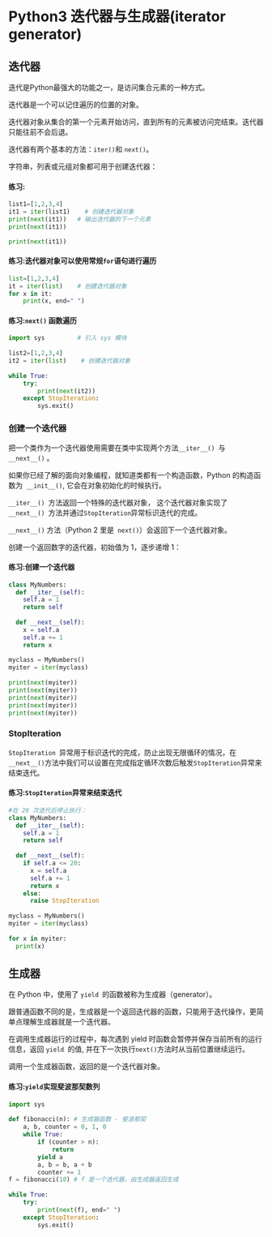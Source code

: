 # Python3 迭代器与生成器(iterator generator)

## 迭代器

迭代是Python最强大的功能之一，是访问集合元素的一种方式。

迭代器是一个可以记住遍历的位置的对象。

迭代器对象从集合的第一个元素开始访问，直到所有的元素被访问完结束。迭代器只能往前不会后退。

迭代器有两个基本的方法：`iter()`和 `next()`。

字符串，列表或元组对象都可用于创建迭代器：

#### 练习:
```Python
list1=[1,2,3,4]
it1 = iter(list1)    # 创建迭代器对象
print(next(it1))   # 输出迭代器的下一个元素
print(next(it1))
```
```Python
print(next(it1))
```
#### 练习:迭代器对象可以使用常规`for`语句进行遍历
```Python
list=[1,2,3,4]
it = iter(list)    # 创建迭代器对象
for x in it:
    print(x, end=" ")
```

#### 练习:`next()` 函数遍历

```Python
import sys         # 引入 sys 模块
 
list2=[1,2,3,4]
it2 = iter(list)    # 创建迭代器对象
 
while True:
    try:
        print(next(it2))
    except StopIteration:
        sys.exit()
```

### 创建一个迭代器

把一个类作为一个迭代器使用需要在类中实现两个方法`__iter__() `与` __next__()` 。

如果你已经了解的面向对象编程，就知道类都有一个构造函数，Python 的构造函数为` __init__()`, 它会在对象初始化的时候执行。

`__iter__() `方法返回一个特殊的迭代器对象， 这个迭代器对象实现了 `__next__() `方法并通过`StopIteration`异常标识迭代的完成。

`__next__()` 方法（Python 2 里是` next()`）会返回下一个迭代器对象。

创建一个返回数字的迭代器，初始值为 1，逐步递增 1：

#### 练习:创建一个迭代器

```Python
class MyNumbers:
  def __iter__(self):
    self.a = 1
    return self
 
  def __next__(self):
    x = self.a
    self.a += 1
    return x
 
myclass = MyNumbers()
myiter = iter(myclass)
 
print(next(myiter))
print(next(myiter))
print(next(myiter))
print(next(myiter))
print(next(myiter))
```

### StopIteration

`StopIteration `异常用于标识迭代的完成，防止出现无限循环的情况，在` __next__() `方法中我们可以设置在完成指定循环次数后触发` StopIteration `异常来结束迭代。

#### 练习:` StopIteration `异常来结束迭代

```Python
#在 20 次迭代后停止执行：
class MyNumbers:
  def __iter__(self):
    self.a = 1
    return self
 
  def __next__(self):
    if self.a <= 20:
      x = self.a
      self.a += 1
      return x
    else:
      raise StopIteration
 
myclass = MyNumbers()
myiter = iter(myclass)
 
for x in myiter:
  print(x)
```

## 生成器

在 Python 中，使用了 `yield `的函数被称为生成器（generator）。

跟普通函数不同的是，生成器是一个返回迭代器的函数，只能用于迭代操作，更简单点理解生成器就是一个迭代器。

在调用生成器运行的过程中，每次遇到 yield 时函数会暂停并保存当前所有的运行信息，返回 `yield `的值, 并在下一次执行` next() `方法时从当前位置继续运行。

调用一个生成器函数，返回的是一个迭代器对象。

#### 练习:` yield `实现斐波那契数列

```Python
import sys
 
def fibonacci(n): # 生成器函数 - 斐波那契
    a, b, counter = 0, 1, 0
    while True:
        if (counter > n): 
            return
        yield a
        a, b = b, a + b
        counter += 1
f = fibonacci(10) # f 是一个迭代器，由生成器返回生成
 
while True:
    try:
        print(next(f), end=" ")
    except StopIteration:
        sys.exit()
```